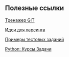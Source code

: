 ## Полезные ссылки
[Тренажер GIT](https://learngitbranching.js.org/?locale=ru_RU)

[Идеи для парсинга](https://tochno.st/materials/kak-naiti-poleznye-dannye-v-nedrax-saitov-posagovaia-instrukciia-esli-byt-tocnym-po-rabote-s-tenevymi-api)

[Примеры тестовых заданий](https://postypashki.ru/%D0%B0%D0%BD%D0%B0%D0%BB%D0%B8%D1%82%D0%B8%D0%BA%D0%B0/)

[Python: Курсы Задачи](https://informatics.msk.ru/)

